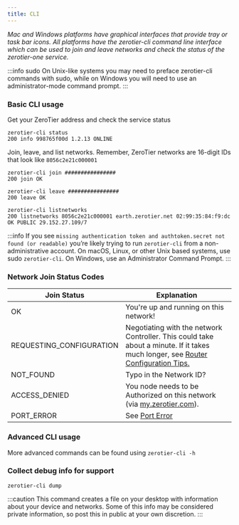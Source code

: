 ```yaml
---
title: CLI
---
```


*Mac and Windows platforms have graphical interfaces that provide tray or task bar icons. All platforms have the zerotier-cli command line interface which can be used to join and leave networks and check the status of the zerotier-one service.*


:::info sudo
On Unix-like systems you may need to preface zerotier-cli commands with sudo, while on Windows you will need to use an administrator-mode command prompt.
:::

### Basic CLI usage


Get your ZeroTier address and check the service status

```
zerotier-cli status
200 info 998765f00d 1.2.13 ONLINE
```

Join, leave, and list networks. Remember, ZeroTier networks are 16-digit IDs that look like
`8056c2e21c000001`

```
zerotier-cli join ################
200 join OK
```

```
zerotier-cli leave ################
200 leave OK
```

```
zerotier-cli listnetworks
200 listnetworks 8056c2e21c000001 earth.zerotier.net 02:99:35:84:f9:dc OK PUBLIC 29.152.27.109/7
```

:::info
If you see `missing authentication token and authtoken.secret not found (or readable)` you’re likely trying to run `zerotier-cli` from a non-administrative account. On macOS, Linux, or other Unix based systems, use sudo `zerotier-cli`. On Windows, use an Administrator Command Prompt.
:::

### Network Join Status Codes

| Join Status       | Explanation |
| ------------------------- | ------- |
| OK                        | You're up and running on this network!    |
| REQUESTING_CONFIGURATION  | Negotiating with the network Controller. This could take about a minute. If it takes much longer, see [Router Configuration Tips.](routertips)     |
| NOT_FOUND                 | Typo in the Network ID?   |
| ACCESS_DENIED             | You node needs to be Authorized on this network (via [my.zerotier.com](https://my.zerotier.com)).   |
| PORT_ERROR                | See [Port Error](troubleshooting#porterror)    |

### Advanced CLI usage

More advanced commands can be found using `zerotier-cli -h`

### Collect debug info for support

```
zerotier-cli dump
```

:::caution
This command creates a file on your desktop with information about your device and networks. Some of this info may be considered private information, so post this in public at your own discretion.
:::
